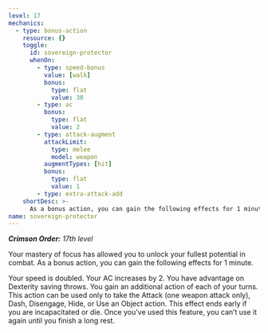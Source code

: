 ```yaml
---
level: 17
mechanics:
  - type: bonus-action
    resource: {}
    toggle:
      id: sovereign-protector
      whenOn:
        - type: speed-bonus
          value: [walk]
          bonus:
            type: flat
            value: 30
        - type: ac
          bonus: 
            type: flat
            value: 2            
        - type: attack-augment
          attackLimit:
            type: melee
            model: weapon
          augmentTypes: [hit]
          bonus:
            type: flat
            value: 1
        - type: extra-attack-add
    shortDesc: >-
      As a bonus action, you can gain the following effects for 1 minute. Your speed is doubled. Your AC increases by 2. You have advantage on Dexterity saving throws. You gain an additional action of each of your turns. This action can be used only to take the Attack (one weapon attack only), Dash, Disengage, Hide, or Use an Object action.
name: sovereign-protector
---
```

_**Crimson Order:** 17th level_

Your mastery of focus has allowed you to unlock your fullest potential in combat. As a bonus action, you can gain the following effects for 1 minute.

Your speed is doubled.
Your AC increases by 2.
You have advantage on Dexterity saving throws.
You gain an additional action of each of your turns. This action can be used only to take the Attack (one weapon attack only), Dash, Disengage, Hide, or Use an Object action.
This effect ends early if you are incapacitated or die. Once you’ve used this feature, you can’t use it again until you finish a long rest.